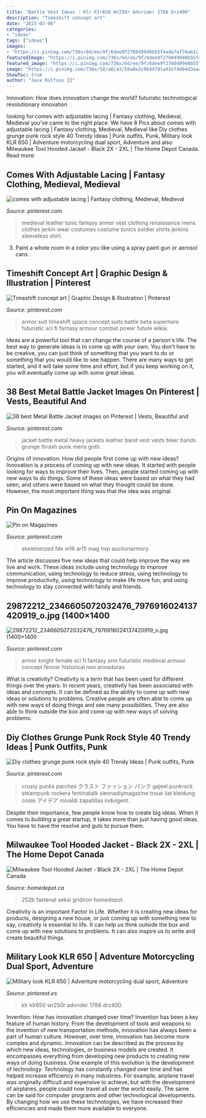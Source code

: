 ```yaml
---
title: "Battle Vest Ideas : Klr Klr650 Wr250r Advrider 1788 Drz400"
description: "Timeshift concept art"
date: "2023-02-06"
categories:
- "ideas"
tags: ["ideas"]
images:
- "https://i.pinimg.com/736x/6d/ee/9f/6dee9f276049940b55f4ade7af74ab1c.jpg"
featuredImage: "https://i.pinimg.com/736x/6d/ee/9f/6dee9f276049940b55f4ade7af74ab1c.jpg"
featured_image: "https://i.pinimg.com/736x/6d/ee/9f/6dee9f276049940b55f4ade7af74ab1c.jpg"
image: "https://i.pinimg.com/736x/58/a0/a3/58a0a3c9b44791a42ef4d64d3eaa6ed9.jpg"
ShowToc: true
author: "Jace Rolfson II"
---
```



Innovation: How does innovation change the world?
futuristic 
technological 
revolutionary
innovation

	

		
looking for comes with adjustable lacing | Fantasy clothing, Medieval, Medieval you've came to the right place. We have 8 Pics about comes with adjustable lacing | Fantasy clothing, Medieval, Medieval like Diy clothes grunge punk rock style 40 Trendy Ideas | Punk outfits, Punk, Military look KLR 650 | Adventure motorcycling dual sport, Adventure and also Milwaukee Tool Hooded Jacket - Black 2X - 2XL | The Home Depot Canada. Read more:
		
    
## Comes With Adjustable Lacing | Fantasy Clothing, Medieval, Medieval

<img loading=lazy src="https://i.pinimg.com/originals/a9/ff/e1/a9ffe178d5683d8f6fc6bb094d5ae235.jpg" onerror="this.onerror=null;this.src='https://tse4.mm.bing.net/th?id=OIP.356IWxOwaHosHwurY4EY9AAAAA&amp;pid=15.1';" alt="comes with adjustable lacing | Fantasy clothing, Medieval, Medieval">

_Source: pinterest.com_

>medieval leather tunic fantasy armor vest clothing renaissance mens clothes jerkin wear costumes costume tunics soldier shirts jerkins sleeveless shirt. 

	

3. Paint a whole room in a color you like using a spray paint gun or aerosol cans.

    
## Timeshift Concept Art | Graphic Design &amp; Illustration | Pinterest

<img loading=lazy src="https://s-media-cache-ak0.pinimg.com/736x/f3/04/5d/f3045d1f9cf1bb468043dc10d8449ad5.jpg" onerror="this.onerror=null;this.src='https://tse1.mm.bing.net/th?id=OIP.-D5abVkvcO_O7qOTNS-zMQHaKA&amp;pid=15.1';" alt="Timeshift concept art | Graphic Design &amp; Illustration | Pinterest">

_Source: pinterest.com_

>armor suit timeshift space concept suits battle beta superhero futuristic sci fi fantasy armour combat power future wikia. 

	

Ideas are a powerful tool that can change the course of a person's life. The best way to generate ideas is to come up with your own. You don't have to be creative, you can just think of something that you want to do or something that you would like to see happen. There are many ways to get started, and it will take some time and effort, but if you keep working on it, you will eventually come up with some great ideas.

    
## 38 Best Metal Battle Jacket Images On Pinterest | Vests, Beautiful And

<img loading=lazy src="https://s-media-cache-ak0.pinimg.com/736x/b9/72/21/b97221658832af51cb8522efaf34e0c4.jpg" onerror="this.onerror=null;this.src='https://tse3.mm.bing.net/th?id=OIP._AZKMadPxka56H0KykPRMAHaJ3&amp;pid=15.1';" alt="38 best Metal Battle Jacket images on Pinterest | Vests, Beautiful and">

_Source: pinterest.com_

>jacket battle metal heavy jackets leather band vest vests biker bands grunge thrash punk mens goth. 

	

Origins of innovation: How did people first come up with new ideas?
Innovation is a process of coming up with new ideas. It started with people looking for ways to improve their lives. Then, people started coming up with new ways to do things. Some of these ideas were based on what they had seen, and others were based on what they thought could be done. However, the most important thing was that the idea was original.

    
## Pin On Magazines

<img loading=lazy src="https://i.pinimg.com/736x/6d/ee/9f/6dee9f276049940b55f4ade7af74ab1c.jpg" onerror="this.onerror=null;this.src='https://tse4.mm.bing.net/th?id=OIP.97NuYGAj8IxhBDR3romdtAHaHa&amp;pid=15.1';" alt="Pin on Magazines">

_Source: pinterest.com_

>skeletonized fde m16 ar15 mag hxp auctionarmory. 

	

The article discusses five new ideas that could help improve the way we live and work. These ideas include using technology to improve communication, using technology to reduce stress, using technology to improve productivity, using technology to make life more fun, and using technology to stay connected with family and friends.

    
## 29872212_2346605072032476_7976916024137420919_o.jpg (1400×1400

<img loading=lazy src="https://i.pinimg.com/736x/58/a0/a3/58a0a3c9b44791a42ef4d64d3eaa6ed9.jpg" onerror="this.onerror=null;this.src='https://tse2.mm.bing.net/th?id=OIP.Hetifj_WmdJZwzP8GCG4NwHaHa&amp;pid=15.1';" alt="29872212_2346605072032476_7976916024137420919_o.jpg (1400×1400">

_Source: pinterest.com_

>armor knight female sci fi fantasy arm futuristic medieval armour concept fencer historical non armaduras. 

	

What is creativity?
Creativity is a term that has been used for different things over the years. In recent years, creativity has been associated with ideas and concepts. It can be defined as the ability to come up with new ideas or solutions to problems. Creative people are often able to come up with new ways of doing things and see many possibilities. They are also able to think outside the box and come up with new ways of solving problems.

    
## Diy Clothes Grunge Punk Rock Style 40 Trendy Ideas | Punk Outfits, Punk

<img loading=lazy src="https://i.pinimg.com/originals/3f/5a/c7/3f5ac7258e36c373e32852052f2c9753.jpg" onerror="this.onerror=null;this.src='https://tse1.mm.bing.net/th?id=OIP.yzV7AtKfw7sxbNkn-cWjwAAAAA&amp;pid=15.1';" alt="Diy clothes grunge punk rock style 40 Trendy Ideas | Punk outfits, Punk">

_Source: pinterest.com_

>crusty punks parches クラスト ファッション パンク gajeel punkrock steampunk rockera feminatalk siennadiymagazine troué liat kleidung coole アイデア mivaldi zapatillas indulgent. 

	

Despite their importance, few people know how to create big ideas. When it comes to building a great startup, it takes more than just having good ideas. You have to have the resolve and guts to pursue them.

    
## Milwaukee Tool Hooded Jacket - Black 2X - 2XL | The Home Depot Canada

<img loading=lazy src="https://homedepot.scene7.com/is/image/homedepotcanada/p_1001032634.jpg?wid=1000&amp;hei=1000&amp;op_sharpen=1" onerror="this.onerror=null;this.src='https://tse4.mm.bing.net/th?id=OIP.r2fyXgG5SdEQTzqVzRyCCgHaHa&amp;pid=15.1';" alt="Milwaukee Tool Hooded Jacket - Black 2X - 2XL | The Home Depot Canada">

_Source: homedepot.ca_

>252b fastenal sekai gridiron homedepot. 

	

Creativity is an important Factor in Life. Whether it is creating new ideas for products, designing a new house, or just coming up with something new to say, creativity is essential to life. It can help us think outside the box and come up with new solutions to problems. It can also inspire us to write and create beautiful things.

    
## Military Look KLR 650 | Adventure Motorcycling Dual Sport, Adventure

<img loading=lazy src="https://i.pinimg.com/originals/e2/ab/43/e2ab432cae90b5165e2f47777ed07d3b.jpg" onerror="this.onerror=null;this.src='https://tse1.mm.bing.net/th?id=OIP.7RMbLhQBmI-XpQhbsE7NpAHaE6&amp;pid=15.1';" alt="Military look KLR 650 | Adventure motorcycling dual sport, Adventure">

_Source: pinterest.es_

>klr klr650 wr250r advrider 1788 drz400. 

	

Invention: How has innovation changed over time?
Invention has been a key feature of human history. From the development of tools and weapons to the invention of new transportation methods, innovation has always been a part of human culture. However, over time, innovation has become more complex and dynamic. Innovation can be described as the process by which new ideas, technologies, or business models are created. It encompasses everything from developing new products to creating new ways of doing business.
One example of this evolution is the development of technology. Technology has constantly changed over time and has helped increase efficiency in many industries. For example, airplane travel was originally difficult and expensive to achieve, but with the development of airplanes, people could now travel all over the world easily. The same can be said for computer programs and other technological developments. By changing how we use these technologies, we have increased their efficiencies and made them more available to everyone.


